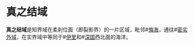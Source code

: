 # 真之结域

**真之结域**是知界域在柔刹位面（即裂影界）的一片区域，毗邻#[悔海](locations/sea-of-regret)，通往#[密实外域](locations/expanse-of-the-densities)，在实界域中等同于#[伊里](locations/iri)和#[深国](locations/shinovar)西北面的海洋。
